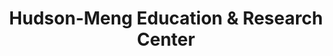 ---
layout: repo
title: "Hudson-Meng Education & Research Center"
id: 11521
permalink: repos/11521/
---